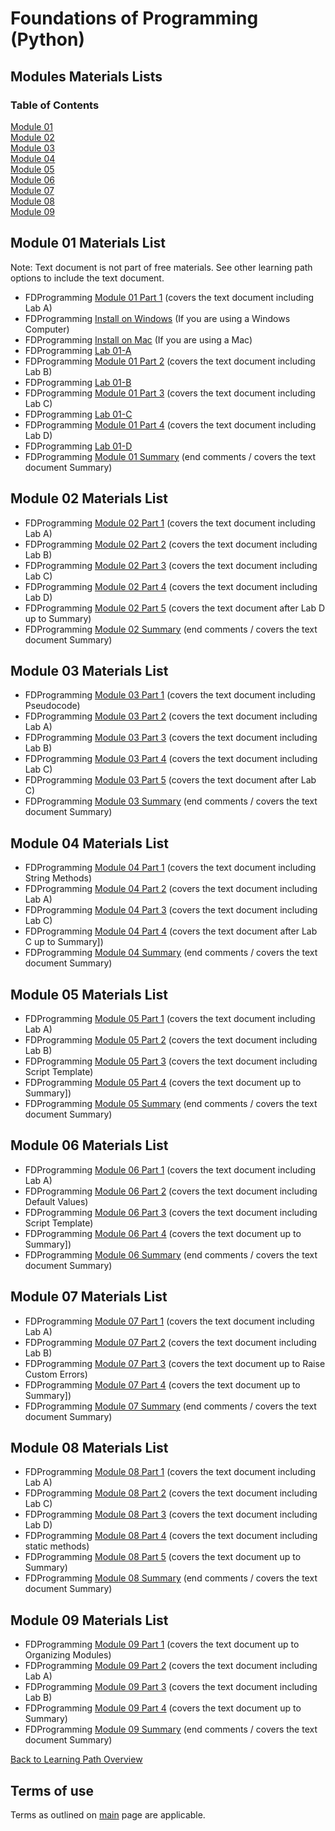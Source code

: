 # Foundations of Programming (Python)

## Modules Materials Lists

### Table of Contents
[Module 01](#module-01-materials-list)  
[Module 02](#module-02-materials-list)  
[Module 03](#module-03-materials-list)  
[Module 04](#module-04-materials-list)  
[Module 05](#module-05-materials-list)  
[Module 06](#module-06-materials-list)  
[Module 07](#module-07-materials-list)  
[Module 08](#module-08-materials-list)  
[Module 09](#module-09-materials-list)  

## Module 01 Materials List
Note: Text document is not part of free materials. See other learning path options to include the text document.
* FDProgramming [Module 01 Part 1](https://youtu.be/xoqWGAxwrZ0) (covers the text document including Lab A)
* FDProgramming [Install on Windows](https://youtu.be/AZAwg2dFM7M) (If you are using a Windows Computer)
* FDProgramming [Install on Mac](https://youtu.be/kWPXsl2GnBk) (If you are using a Mac)
* FDProgramming [Lab 01-A](content/Lab_01_A.md)
* FDProgramming [Module 01 Part 2](https://youtu.be/B83xIjdl1no) (covers the text document including Lab B)
* FDProgramming [Lab 01-B](content/Lab_01_B.md)
* FDProgramming [Module 01 Part 3](https://youtu.be/s1tbLL8HFUs) (covers the text document including Lab C)
* FDProgramming [Lab 01-C](content/Lab_01_C.md)
* FDProgramming [Module 01 Part 4](https://youtu.be/VhLSrMcg5Vg) (covers the text document including Lab D)
* FDProgramming [Lab 01-D](content/Lab_01_D.md)
* FDProgramming [Module 01 Summary](https://youtu.be/OamRCosJuDY) (end comments / covers the text document Summary)

## Module 02 Materials List
* FDProgramming [Module 02 Part 1]() (covers the text document including Lab A)  
* FDProgramming [Module 02 Part 2]() (covers the text document including Lab B)  
* FDProgramming [Module 02 Part 3]() (covers the text document including Lab C)  
* FDProgramming [Module 02 Part 4]() (covers the text document including Lab D)  
* FDProgramming [Module 02 Part 5]() (covers the text document after Lab D up to Summary)  
* FDProgramming [Module 02 Summary]() (end comments / covers the text document Summary)  

## Module 03 Materials List
* FDProgramming [Module 03 Part 1]() (covers the text document including Pseudocode)  
* FDProgramming [Module 03 Part 2]() (covers the text document including Lab A)  
* FDProgramming [Module 03 Part 3]() (covers the text document including Lab B)  
* FDProgramming [Module 03 Part 4]() (covers the text document including Lab C)  
* FDProgramming [Module 03 Part 5]() (covers the text document after Lab C)  
* FDProgramming [Module 03 Summary]() (end comments / covers the text document Summary)  

## Module 04 Materials List
* FDProgramming [Module 04 Part 1]() (covers the text document including String Methods)  
* FDProgramming [Module 04 Part 2]() (covers the text document including Lab A)  
* FDProgramming [Module 04 Part 3]() (covers the text document including Lab C)  
* FDProgramming [Module 04 Part 4]() (covers the text document after Lab C up to Summary])  
* FDProgramming [Module 04 Summary]() (end comments / covers the text document Summary)  

## Module 05 Materials List
* FDProgramming [Module 05 Part 1]() (covers the text document including Lab A)  
* FDProgramming [Module 05 Part 2]() (covers the text document including Lab B)  
* FDProgramming [Module 05 Part 3]() (covers the text document including Script Template)  
* FDProgramming [Module 05 Part 4]() (covers the text document up to Summary])  
* FDProgramming [Module 05 Summary]() (end comments / covers the text document Summary)  

## Module 06 Materials List
* FDProgramming [Module 06 Part 1]() (covers the text document including Lab A)  
* FDProgramming [Module 06 Part 2]() (covers the text document including Default Values)  
* FDProgramming [Module 06 Part 3]() (covers the text document including Script Template)  
* FDProgramming [Module 06 Part 4]() (covers the text document up to Summary])  
* FDProgramming [Module 06 Summary]() (end comments / covers the text document Summary)  

## Module 07 Materials List
* FDProgramming [Module 07 Part 1]() (covers the text document including Lab A)  
* FDProgramming [Module 07 Part 2]() (covers the text document including Lab B)  
* FDProgramming [Module 07 Part 3]() (covers the text document up to Raise Custom Errors)  
* FDProgramming [Module 07 Part 4]() (covers the text document up to Summary])  
* FDProgramming [Module 07 Summary]() (end comments / covers the text document Summary)  

## Module 08 Materials List
* FDProgramming [Module 08 Part 1]() (covers the text document including Lab A)  
* FDProgramming [Module 08 Part 2]() (covers the text document including Lab C)  
* FDProgramming [Module 08 Part 3]() (covers the text document including Lab D)  
* FDProgramming [Module 08 Part 4]() (covers the text document including static methods)  
* FDProgramming [Module 08 Part 5]() (covers the text document up to Summary)  
* FDProgramming [Module 08 Summary]() (end comments / covers the text document Summary)  

## Module 09 Materials List
* FDProgramming [Module 09 Part 1]() (covers the text document up to Organizing Modules)  
* FDProgramming [Module 09 Part 2]() (covers the text document including Lab A)  
* FDProgramming [Module 09 Part 3]() (covers the text document including Lab B)  
* FDProgramming [Module 09 Part 4]() (covers the text document up to Summary)  
* FDProgramming [Module 09 Summary]() (end comments / covers the text document Summary)  

[Back to Learning Path Overview](README.md)  

## Terms of use
Terms as outlined on [main](../README.md#terms-of-use) page are applicable.  
